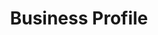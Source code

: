 ---
title: Business Profile
class: business-profile
image_path: /assets/images/products/business-profile.jpg
target_path: http://mylocal.statesman.com/austin-tx/shopping/grocery-store/central-market-512-206-1000
devices_path: /platform?website=mylocal.statesman.com/austin-tx/shopping/grocery-store/central-market-512-206-1000&fullscreen=false&desktop-only=false
---